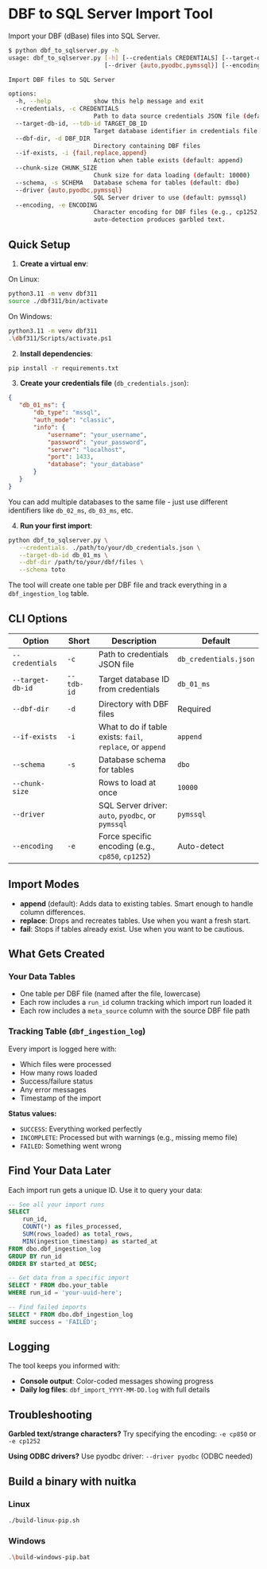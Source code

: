 # DBF to SQL Server Import Tool

Import your DBF (dBase) files into SQL Server.

```bash
$ python dbf_to_sqlserver.py -h
usage: dbf_to_sqlserver.py [-h] [--credentials CREDENTIALS] [--target-db-id TARGET_DB_ID] [--dbf-dir DBF_DIR] [--if-exists {fail,replace,append}] [--chunk-size CHUNK_SIZE] [--schema SCHEMA]
                           [--driver {auto,pyodbc,pymssql}] [--encoding ENCODING]

Import DBF files to SQL Server

options:
  -h, --help            show this help message and exit
  --credentials, -c CREDENTIALS
                        Path to data source credentials JSON file (default: db_credentials.json)
  --target-db-id, --tdb-id TARGET_DB_ID
                        Target database identifier in credentials file (default: db_01_ms)
  --dbf-dir, -d DBF_DIR
                        Directory containing DBF files
  --if-exists, -i {fail,replace,append}
                        Action when table exists (default: append)
  --chunk-size CHUNK_SIZE
                        Chunk size for data loading (default: 10000)
  --schema, -s SCHEMA   Database schema for tables (default: dbo)
  --driver {auto,pyodbc,pymssql}
                        SQL Server driver to use (default: pymssql)
  --encoding, -e ENCODING
                        Character encoding for DBF files (e.g., cp1252, cp850, iso-8859-15, iso-8859-1, latin1). If not specified, auto-detection will try common encodings. Use this to override when
                        auto-detection produces garbled text.
```

## Quick Setup

1. **Create a virtual env**:

On Linux:

```bash
python3.11 -m venv dbf311
source ./dbf311/bin/activate
```

On Windows:

```bash
python3.11 -m venv dbf311
.\dbf311/Scripts/activate.ps1
```

2. **Install dependencies**:

```bash
pip install -r requirements.txt
```

3. **Create your credentials file** (`db_credentials.json`):

```json
{
   "db_01_ms": {
       "db_type": "mssql",
       "auth_mode": "classic",
       "info": {
           "username": "your_username",
           "password": "your_password",
           "server": "localhost",
           "port": 1433,
           "database": "your_database"
       }
   }
}
```

   You can add multiple databases to the same file - just use different identifiers like `db_02_ms`, `db_03_ms`, etc.

4. **Run your first import**:

```bash
python dbf_to_sqlserver.py \
   --credentials. ./path/to/your/db_credentials.json \
   --target-db-id db_01_ms \
   --dbf-dir /path/to/your/dbf/files \
   --schema toto
```

The tool will create one table per DBF file and track everything in a `dbf_ingestion_log` table.

## CLI Options

| Option | Short | Description | Default |
|--------|-------|-------------|---------|
| `--credentials` | `-c` | Path to credentials JSON file | `db_credentials.json` |
| `--target-db-id` | `--tdb-id` | Target database ID from credentials | `db_01_ms` |
| `--dbf-dir` | `-d` | Directory with DBF files | Required |
| `--if-exists` | `-i` | What to do if table exists: `fail`, `replace`, or `append` | `append` |
| `--schema` | `-s` | Database schema for tables | `dbo` |
| `--chunk-size` | | Rows to load at once | `10000` |
| `--driver` | | SQL Server driver: `auto`, `pyodbc`, or `pymssql` | `pymssql` |
| `--encoding` | `-e` | Force specific encoding (e.g., `cp850`, `cp1252`) | Auto-detect |

## Import Modes

- **append** (default): Adds data to existing tables. Smart enough to handle column differences.
- **replace**: Drops and recreates tables. Use when you want a fresh start.
- **fail**: Stops if tables already exist. Use when you want to be cautious.

## What Gets Created

### Your Data Tables
- One table per DBF file (named after the file, lowercase)
- Each row includes a `run_id` column tracking which import run loaded it
- Each row includes a `meta_source` column with the source DBF file path

### Tracking Table (`dbf_ingestion_log`)
Every import is logged here with:
- Which files were processed
- How many rows loaded
- Success/failure status
- Any error messages
- Timestamp of the import

**Status values:**
- `SUCCESS`: Everything worked perfectly
- `INCOMPLETE`: Processed but with warnings (e.g., missing memo file)
- `FAILED`: Something went wrong

## Find Your Data Later

Each import run gets a unique ID. Use it to query your data:

```sql
-- See all your import runs
SELECT
    run_id,
    COUNT(*) as files_processed,
    SUM(rows_loaded) as total_rows,
    MIN(ingestion_timestamp) as started_at
FROM dbo.dbf_ingestion_log
GROUP BY run_id
ORDER BY started_at DESC;

-- Get data from a specific import
SELECT * FROM dbo.your_table
WHERE run_id = 'your-uuid-here';

-- Find failed imports
SELECT * FROM dbo.dbf_ingestion_log
WHERE success = 'FAILED';
```

## Logging

The tool keeps you informed with:
- **Console output**: Color-coded messages showing progress
- **Daily log files**: `dbf_import_YYYY-MM-DD.log` with full details


## Troubleshooting

**Garbled text/strange characters?**
Try specifying the encoding: `-e cp850` or `-e cp1252`

**Using ODBC drivers?**
Use pyodbc driver: `--driver pyodbc` (ODBC needed)


## Build a binary with nuitka

### Linux

```bash
./build-linux-pip.sh
```
### Windows

```bash
.\build-windows-pip.bat
```